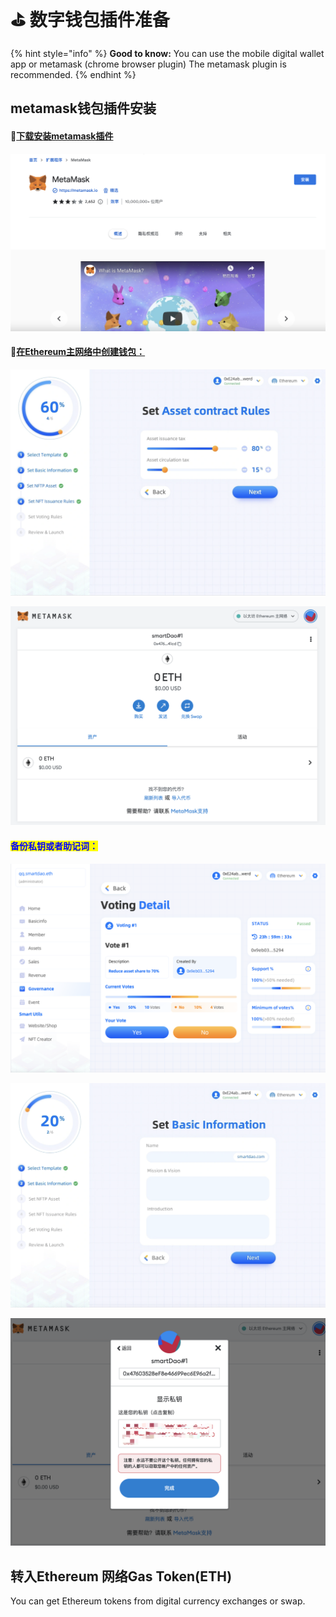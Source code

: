 # ⛳ 数字钱包插件准备

{% hint style="info" %}
**Good to know:** You can use the mobile digital wallet app or metamask (chrome browser plugin) The metamask plugin is recommended.
{% endhint %}

## metamask钱包插件安装

#### :tada:[下载安装metamask插件](https://chrome.google.com/webstore/detail/metamask/nkbihfbeogaeaoehlefnkodbefgpgknn?hl=zh-CN\&utm\_source=chrome-ntp-launcher)

![](<../.gitbook/assets/image (10).png>)

#### :tada:[在Ethereum主网络中创建钱包：](https://chrome-extension/nkbihfbeogaeaoehlefnkodbefgpgknn/home.html#new-account)

![](<../.gitbook/assets/image (6).png>)

![](<../.gitbook/assets/image (5) (1).png>)

#### <mark style="color:blue;">备份私钥或者助记词：</mark>

![](<../.gitbook/assets/image (4).png>)

![](<../.gitbook/assets/image (7).png>)

![](<../.gitbook/assets/image (1) (1).png>)

## 转入Ethereum 网络Gas Token(ETH)

You can get Ethereum tokens from digital currency exchanges or swap.

